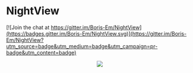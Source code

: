 # NightView

[![Join the chat at https://gitter.im/Boris-Em/NightView](https://badges.gitter.im/Boris-Em/NightView.svg)](https://gitter.im/Boris-Em/NightView?utm_source=badge&utm_medium=badge&utm_campaign=pr-badge&utm_content=badge)

<p align="center"><img src="https://s32.postimg.org/6w9jyums5/Night_View.jpg"/></p>	
